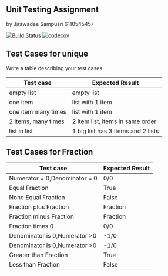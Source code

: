## Unit Testing Assignment

by Jirawadee Sampusri 6110545457

[![Build Status](https://travis-ci.com/JirawadeeSampusri/unittesting-JirawadeeSampusri.svg?branch=master)](https://travis-ci.com/JirawadeeSampusri/unittesting-JirawadeeSampusri)
[![codecov](https://codecov.io/gh/JirawadeeSampusri/unittesting-JirawadeeSampusri/branch/master/graph/badge.svg)](https://codecov.io/gh/JirawadeeSampusri/unittesting-JirawadeeSampusri)


## Test Cases for unique

Write a table describing your test cases.

| Test case              |  Expected Result    |
|------------------------|---------------------|
| empty list             |  empty list         |
| one item               |  list with 1 item   |
| one item many times    |  list with 1 item   |
| 2 items, many times     | 2 item list, items in same order    |
| list in list           |   1 big list has 3 items and 2 lists |


## Test Cases for Fraction
| Test case              |  Expected Result    |
|------------------------|---------------------|
| Numerator = 0,Denominator = 0          |  0/0          |
| Equal Fraction         |  True               |
| None Equal Fraction    |  False              |
|Fraction plus Fraction	 |  Fraction           |
|Fraction minus Fraction |  Fraction           |
| Fraction times  0          |	0/0                |
| Denominator is 0,Numerator >0     | -1/0          |
| Denominator is 0,Numerator >0     | -1/0          |
| Greater than Fraction  |  True               |
| Less than Fraction     |  False              | 






